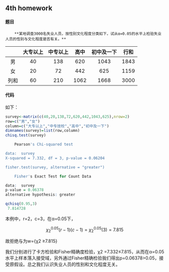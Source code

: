  ## 4th homework
 #### 题目
 		**某地调查3000名失业人员，按性别文化程度分类如下，试从α=0.05的水平上检验失业人员的性别与文化程度是否有关。**

|      | 大专以上 | 中专以上 | 高中 | 初中及一下 | 行和 |
| :--: | :------: | :------: | :--: | :--------: | :--: |
|  男  |    40    |   138    | 620  |    1043    | 1843 |
|  女  |    20    |    72    | 442  |    625     | 1159 |
| 列和 |    60    |   210    | 1062 |    1668    | 3000 |
#### 代码
如下：
~~~R
survey<-matrix(c(40,20,138,72,620,442,1043,625),nrow=2)
row=c("男","女")
column=c("大专以上","中专技校","高中","初中及一下")
dimnames(survey)=list(row,column)
chisq.test(survey)

	Pearson's Chi-squared test

data:  survey
X-squared = 7.332, df = 3, p-value = 0.06204

fisher.test(survey, alternative = "greater")

	Fisher's Exact Test for Count Data

data:  survey
p-value = 0.06378
alternative hypothesis: greater

qchisq(0.95,3)
 7.814728

~~~

本例中，r=2，c=3，在α=0.05下，

$$
\chi_{2}^{0.05}(r-1)(c-1)=\chi_{2}^{0.05}(3)=7.815
$$

故拒绝与为w={χ2 ≥7.815}

我们分别进行了卡方检验和Fisher精确度检验，χ2 =7.332≤7.815，从而在α=0.05水平上样本落入接受域，另外通过Fisher精确检验我们得出p=0.06378>0.05，接受原假设。总之我们认识失业人员的性别和文化程度无关。